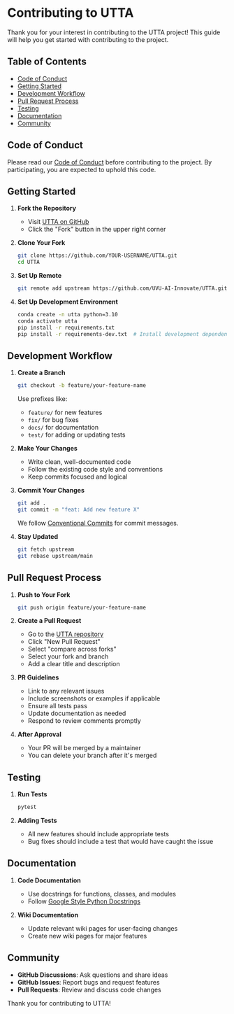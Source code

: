 # Contributing to UTTA

Thank you for your interest in contributing to the UTTA project! This guide will help you get started with contributing to the project.

## Table of Contents
- [Code of Conduct](#code-of-conduct)
- [Getting Started](#getting-started)
- [Development Workflow](#development-workflow)
- [Pull Request Process](#pull-request-process)
- [Testing](#testing)
- [Documentation](#documentation)
- [Community](#community)

## Code of Conduct

Please read our [Code of Conduct](Code-of-Conduct) before contributing to the project. By participating, you are expected to uphold this code.

## Getting Started

1. **Fork the Repository**
   * Visit [UTTA on GitHub](https://github.com/UVU-AI-Innovate/UTTA)
   * Click the "Fork" button in the upper right corner

2. **Clone Your Fork**
   ```bash
   git clone https://github.com/YOUR-USERNAME/UTTA.git
   cd UTTA
   ```

3. **Set Up Remote**
   ```bash
   git remote add upstream https://github.com/UVU-AI-Innovate/UTTA.git
   ```

4. **Set Up Development Environment**
   ```bash
   conda create -n utta python=3.10
   conda activate utta
   pip install -r requirements.txt
   pip install -r requirements-dev.txt  # Install development dependencies
   ```

## Development Workflow

1. **Create a Branch**
   ```bash
   git checkout -b feature/your-feature-name
   ```
   Use prefixes like:
   * `feature/` for new features
   * `fix/` for bug fixes
   * `docs/` for documentation
   * `test/` for adding or updating tests

2. **Make Your Changes**
   * Write clean, well-documented code
   * Follow the existing code style and conventions
   * Keep commits focused and logical

3. **Commit Your Changes**
   ```bash
   git add .
   git commit -m "feat: Add new feature X"
   ```
   We follow [Conventional Commits](https://www.conventionalcommits.org/) for commit messages.

4. **Stay Updated**
   ```bash
   git fetch upstream
   git rebase upstream/main
   ```

## Pull Request Process

1. **Push to Your Fork**
   ```bash
   git push origin feature/your-feature-name
   ```

2. **Create a Pull Request**
   * Go to the [UTTA repository](https://github.com/UVU-AI-Innovate/UTTA)
   * Click "New Pull Request"
   * Select "compare across forks"
   * Select your fork and branch
   * Add a clear title and description

3. **PR Guidelines**
   * Link to any relevant issues
   * Include screenshots or examples if applicable
   * Ensure all tests pass
   * Update documentation as needed
   * Respond to review comments promptly

4. **After Approval**
   * Your PR will be merged by a maintainer
   * You can delete your branch after it's merged

## Testing

1. **Run Tests**
   ```bash
   pytest
   ```

2. **Adding Tests**
   * All new features should include appropriate tests
   * Bug fixes should include a test that would have caught the issue

## Documentation

1. **Code Documentation**
   * Use docstrings for functions, classes, and modules
   * Follow [Google Style Python Docstrings](https://sphinxcontrib-napoleon.readthedocs.io/en/latest/example_google.html)

2. **Wiki Documentation**
   * Update relevant wiki pages for user-facing changes
   * Create new wiki pages for major features

## Community

* **GitHub Discussions**: Ask questions and share ideas
* **GitHub Issues**: Report bugs and request features
* **Pull Requests**: Review and discuss code changes

Thank you for contributing to UTTA! 